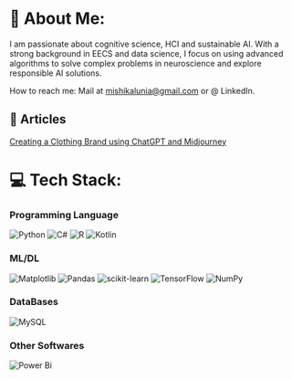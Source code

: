 
# 💫 About Me:
I am passionate about cognitive science, HCI and sustainable AI. With a strong background in EECS and data science, I focus on using advanced algorithms to solve complex problems in neuroscience and explore responsible AI solutions.

How to reach me: Mail at mishikalunia@gmail.com or @ LinkedIn.

## 📖 Articles
[Creating a Clothing Brand using ChatGPT and Midjourney](https://medium.com/@mishika.lunia/creating-a-clothing-brand-using-chatgpt-and-midjourney-8a71c1bbcc1c)


# 💻 Tech Stack:

### Programming Language
![Python](https://img.shields.io/badge/python-3670A0?style=for-the-badge&logo=python&logoColor=ffdd54) ![C#](https://img.shields.io/badge/c%23-%23239120.svg?style=for-the-badge&logo=csharp&logoColor=white) ![R](https://img.shields.io/badge/r-%23276DC3.svg?style=for-the-badge&logo=r&logoColor=white) ![Kotlin](https://img.shields.io/badge/kotlin-%237F52FF.svg?style=for-the-badge&logo=kotlin&logoColor=white) 

### ML/DL
![Matplotlib](https://img.shields.io/badge/Matplotlib-%23ffffff.svg?style=for-the-badge&logo=Matplotlib&logoColor=black) ![Pandas](https://img.shields.io/badge/pandas-%23150458.svg?style=for-the-badge&logo=pandas&logoColor=white) ![scikit-learn](https://img.shields.io/badge/scikit--learn-%23F7931E.svg?style=for-the-badge&logo=scikit-learn&logoColor=white) ![TensorFlow](https://img.shields.io/badge/TensorFlow-%23FF6F00.svg?style=for-the-badge&logo=TensorFlow&logoColor=white) ![NumPy](https://img.shields.io/badge/numpy-%23013243.svg?style=for-the-badge&logo=numpy&logoColor=white)

### DataBases
 ![MySQL](https://img.shields.io/badge/mysql-%2300000f.svg?style=for-the-badge&logo=mysql&logoColor=white)

### Other Softwares
![Power Bi](https://img.shields.io/badge/power_bi-F2C811?style=for-the-badge&logo=powerbi&logoColor=black) 
<!-- Proudly created with GPRM ( https://gprm.itsvg.in ) -->

